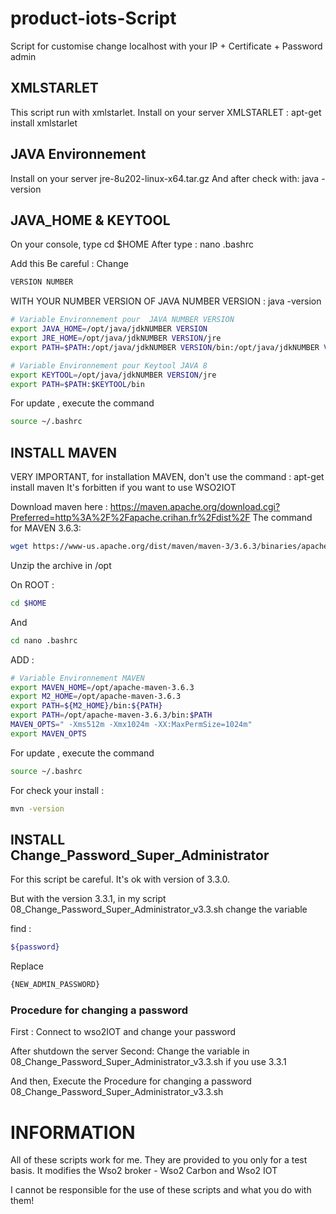 # product-iots-Script
Script for customise change localhost with your IP + Certificate + Password admin

## XMLSTARLET
This script run with xmlstarlet. Install on your server XMLSTARLET : apt-get install xmlstarlet

## JAVA Environnement
Install on your server jre-8u202-linux-x64.tar.gz
And after check with: java -version

## JAVA_HOME & KEYTOOL
On your console, type cd $HOME
After type : nano .bashrc

Add this 
Be careful : Change
```sh
VERSION NUMBER
```
WITH YOUR NUMBER VERSION OF JAVA
NUMBER VERSION : java -version

```sh
# Variable Environnement pour  JAVA NUMBER VERSION
export JAVA_HOME=/opt/java/jdkNUMBER VERSION
export JRE_HOME=/opt/java/jdkNUMBER VERSION/jre
export PATH=$PATH:/opt/java/jdkNUMBER VERSION/bin:/opt/java/jdkNUMBER VERSION/jre/bin

# Variable Environnement pour Keytool JAVA 8
export KEYTOOL=/opt/java/jdkNUMBER VERSION/jre
export PATH=$PATH:$KEYTOOL/bin
```
For update , execute the command
```sh
source ~/.bashrc
```

## INSTALL MAVEN
VERY IMPORTANT, for installation MAVEN, don't use the command : apt-get install maven  It's forbitten if you want to use WSO2IOT

Download maven here : https://maven.apache.org/download.cgi?Preferred=http%3A%2F%2Fapache.crihan.fr%2Fdist%2F
The command for MAVEN 3.6.3: 
```sh
wget https://www-us.apache.org/dist/maven/maven-3/3.6.3/binaries/apache-maven-3.6.3-bin.zip
```
Unzip the archive in /opt

On ROOT :
```sh
cd $HOME
```
And
```sh
cd nano .bashrc
```
ADD :
```sh
# Variable Environnement MAVEN
export MAVEN_HOME=/opt/apache-maven-3.6.3
export M2_HOME=/opt/apache-maven-3.6.3
export PATH=${M2_HOME}/bin:${PATH}
export PATH=/opt/apache-maven-3.6.3/bin:$PATH
MAVEN_OPTS=" -Xms512m -Xmx1024m -XX:MaxPermSize=1024m"
export MAVEN_OPTS
```
For update , execute the command
```sh
source ~/.bashrc
```
For check your install :
```sh
mvn -version
```

## INSTALL Change_Password_Super_Administrator
For this script be careful. It's ok with version of 3.3.0.

But with the version 3.3.1, in my script 08_Change_Password_Super_Administrator_v3.3.sh change the variable

find :
```sh
${password}
```
Replace
```sh
{NEW_ADMIN_PASSWORD}
```
### Procedure for changing a password
First :
Connect to wso2IOT and change your password

After shutdown the server
Second:
Change the variable in 08_Change_Password_Super_Administrator_v3.3.sh if you use 3.3.1

And then, Execute the Procedure for changing a password 08_Change_Password_Super_Administrator_v3.3.sh


# INFORMATION
All of these scripts work for me.
They are provided to you only for a test basis.
It modifies the Wso2 broker - Wso2 Carbon and Wso2 IOT

I cannot be responsible for the use of these scripts and what you do with them!
